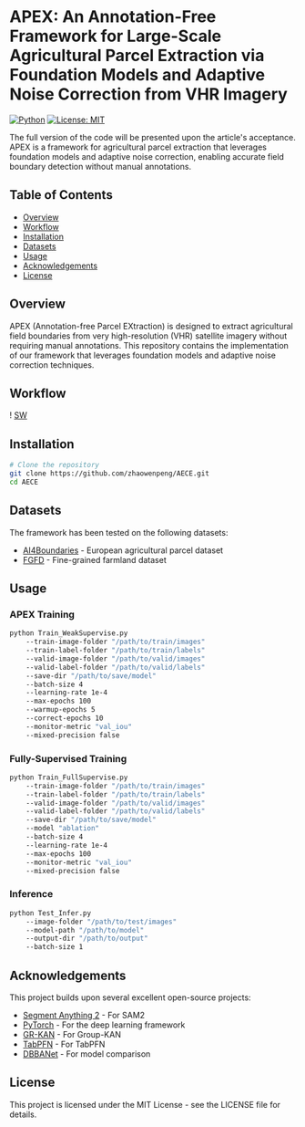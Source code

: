 # APEX: An Annotation-Free Framework for Large-Scale Agricultural Parcel Extraction via Foundation Models and Adaptive Noise Correction from VHR Imagery

[![Python](https://img.shields.io/badge/Python-3.8+-blue.svg)](https://www.python.org/)
[![License: MIT](https://img.shields.io/badge/License-MIT-green.svg)](https://opensource.org/licenses/MIT)

The full version of the code will be presented upon the article's acceptance. APEX is a framework for agricultural parcel extraction that leverages foundation models and adaptive noise correction, enabling accurate field boundary detection without manual annotations.

## Table of Contents

- [Overview](#overview)
- [Workflow](#workflow)
- [Installation](#installation)
- [Datasets](#datasets)
- [Usage](#usage)
- [Acknowledgements](#acknowledgements)
- [License](#license)

## Overview

APEX (Annotation-free Parcel EXtraction) is designed to extract agricultural field boundaries from very high-resolution (VHR) satellite imagery without requiring manual annotations. This repository contains the implementation of our framework that leverages foundation models and adaptive noise correction techniques.

## Workflow

! [SW](image/Flowchart.jpg)

## Installation

```bash
# Clone the repository
git clone https://github.com/zhaowenpeng/AECE.git
cd AECE
```

## Datasets

The framework has been tested on the following datasets:

- [AI4Boundaries](http://data.europa.eu/89h/0e79ce5d-e4c8-4721-8773-59a4acf2c9c9) - European agricultural parcel dataset
- [FGFD](https://pan.baidu.com/s/1kdGAowJ2Dcqyn-dUQWLHJA?pwd=FGFD) - Fine-grained farmland dataset

## Usage

### APEX Training

```bash
python Train_WeakSupervise.py 
    --train-image-folder "/path/to/train/images" 
    --train-label-folder "/path/to/train/labels" 
    --valid-image-folder "/path/to/valid/images" 
    --valid-label-folder "/path/to/valid/labels" 
    --save-dir "/path/to/save/model" 
    --batch-size 4 
    --learning-rate 1e-4 
    --max-epochs 100 
    --warmup-epochs 5 
    --correct-epochs 10 
    --monitor-metric "val_iou" 
    --mixed-precision false
```

### Fully-Supervised Training

```bash
python Train_FullSupervise.py 
    --train-image-folder "/path/to/train/images" 
    --train-label-folder "/path/to/train/labels" 
    --valid-image-folder "/path/to/valid/images" 
    --valid-label-folder "/path/to/valid/labels" 
    --save-dir "/path/to/save/model" 
    --model "ablation" 
    --batch-size 4 
    --learning-rate 1e-4 
    --max-epochs 100 
    --monitor-metric "val_iou" 
    --mixed-precision false
```

### Inference

```bash
python Test_Infer.py 
    --image-folder "/path/to/test/images" 
    --model-path "/path/to/model" 
    --output-dir "/path/to/output" 
    --batch-size 1
```

## Acknowledgements

This project builds upon several excellent open-source projects:

- [Segment Anything 2](https://github.com/facebookresearch/sam2) - For SAM2
- [PyTorch](https://github.com/pytorch/pytorch) - For the deep learning framework
- [GR-KAN](https://github.com/Adamdad/kat) - For Group-KAN
- [TabPFN](https://github.com/PriorLabs/TabPFN) - For TabPFN
- [DBBANet](https://github.com/Henryjiepanli/DBBANet) - For model comparison

## License

This project is licensed under the MIT License - see the LICENSE file for details.
